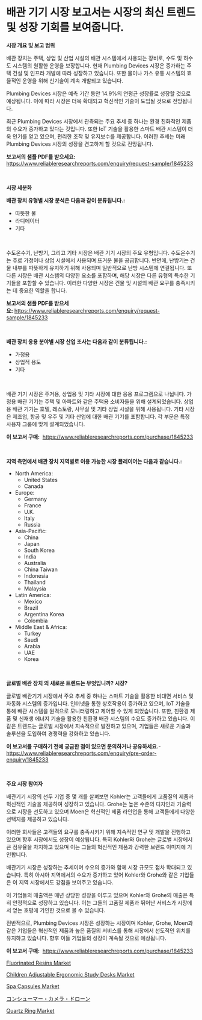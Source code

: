 <p><h1>배관 기기 시장 보고서는 시장의 최신 트렌드 및 성장 기회를 보여줍니다.</h1></p><p><strong>시장 개요 및 보고 범위</strong></p>
<p><p>배관 장치는 주택, 상업 및 산업 시설의 배관 시스템에서 사용되는 장비로, 수도 및 하수도 시스템의 원활한 운영을 보장합니다. 현재 Plumbing Devices 시장은 증가하는 주택 건설 및 인프라 개발에 따라 성장하고 있습니다. 또한 물이나 가스 유통 시스템의 효율적인 운영을 위해 신기술이 계속 개발되고 있습니다. </p><p>Plumbing Devices 시장은 예측 기간 동안 14.9%의 연평균 성장률로 성장할 것으로 예상됩니다. 이에 따라 시장은 더욱 확대되고 혁신적인 기술이 도입될 것으로 전망됩니다. </p><p>최근 Plumbing Devices 시장에서 관측되는 주요 추세 중 하나는 환경 친화적인 제품의 수요가 증가하고 있다는 것입니다. 또한 IoT 기술을 활용한 스마트 배관 시스템이 더욱 인기를 얻고 있으며, 편리한 조작 및 유지보수를 제공합니다. 이러한 추세는 미래 Plumbing Devices 시장의 성장을 견고하게 할 것으로 전망됩니다.</p></p>
<p><strong>보고서의 샘플 PDF를 받으세요:</strong> <a href="https://www.reliableresearchreports.com/enquiry/request-sample/1845233">https://www.reliableresearchreports.com/enquiry/request-sample/1845233</a></p>
<p>&nbsp;</p>
<p><strong>시장 세분화</strong></p>
<p><strong>배관 장치 유형별 시장 분석은 다음과 같이 분류됩니다.:</strong></p>
<p><ul><li>따뜻한 물</li><li>라디에이터</li><li>기타</li></ul></p>
<p>&nbsp;</p>
<p><p>수도온수기, 난방기, 그리고 기타 시장은 배관 기기 시장의 주요 유형입니다. 수도온수기는 주로 가정이나 상업 시설에서 사용되며 뜨거운 물을 공급합니다. 반면에, 난방기는 건물 내부를 따뜻하게 유지하기 위해 사용되며 일반적으로 난방 시스템에 연결됩니다. 또 다른 시장은 배관 시스템의 다양한 요소를 포함하며, 해당 시장은 다른 유형의 특수한 기기들을 포함할 수 있습니다. 이러한 다양한 시장은 건물 및 시설의 배관 요구를 충족시키는 데 중요한 역할을 합니다.</p></p>
<p><strong>보고서의 샘플 PDF를 받으세요:</strong>&nbsp;<a href="https://www.reliableresearchreports.com/enquiry/request-sample/1845233">https://www.reliableresearchreports.com/enquiry/request-sample/1845233</a></p>
<p>&nbsp;</p>
<p><strong> 배관 장치 응용 분야별 시장 산업 조사는 다음과 같이 분류됩니다.:</strong></p>
<p><ul><li>가정용</li><li>상업적 용도</li><li>기타</li></ul></p>
<p>&nbsp;</p>
<p><p>배관 기기 시장은 주거용, 상업용 및 기타 시장에 대한 응용 프로그램으로 나뉩니다. 가정용 배관 기기는 주택 및 아파트와 같은 주택용 소비자들을 위해 설계되었습니다. 상업용 배관 기기는 호텔, 레스토랑, 사무실 및 기타 상업 시설을 위해 사용됩니다. 기타 시장은 제조업, 항공 및 우주 및 기타 산업에 대한 배관 기기를 포함합니다. 각 부문은 특정 사용자 그룹에 맞게 설계되었습니다.</p></p>
<p><strong>이 보고서 구매:</strong>&nbsp; <a href="https://www.reliableresearchreports.com/purchase/1845233">https://www.reliableresearchreports.com/purchase/1845233</a></p>
<p>&nbsp;</p>
<p><strong>지역 측면에서 배관 장치 지역별로 이용 가능한 시장 플레이어는 다음과 같습니다.:</strong></p>
<p><ul>
    <li>
        North America:
        <ul>
            <li>United States</li>
            <li>Canada</li>
        </ul>
    </li>
    <li>
        Europe:
        <ul>
            <li>Germany</li>
            <li>France</li>
            <li>U.K.</li>
            <li>Italy</li>
            <li>Russia</li>
        </ul>
    </li>
    <li>
        Asia-Pacific:
        <ul>
            <li>China</li>
            <li>Japan</li>
            <li>South Korea</li>
            <li>India</li>
            <li>Australia</li>
            <li>China Taiwan</li>
            <li>Indonesia</li>
            <li>Thailand</li>
            <li>Malaysia</li>
        </ul>
    </li>
    <li>
        Latin America:
        <ul>
            <li>Mexico</li>
            <li>Brazil</li>
            <li>Argentina Korea</li>
            <li>Colombia</li>
        </ul>
    </li>
    <li>
        Middle East & Africa:
        <ul>
            <li>Turkey</li>
            <li>Saudi</li>
            <li>Arabia</li>
            <li>UAE</li>
            <li>Korea</li>
        </ul>
    </li>
    </ul></p>
<p>&nbsp;</p>
<p><strong>글로벌 배관 장치 의 새로운 트렌드는 무엇입니까? 시장?</strong></p>
<p><p>글로벌 배관기기 시장에서 주요 추세 중 하나는 스마트 기술을 활용한 비대면 서비스 및 자동화 시스템의 증가입니다. 인터넷을 통한 상호작용이 증가하고 있으며, IoT 기술을 통해 배관 시스템을 원격으로 모니터링하고 제어할 수 있게 되었습니다. 또한, 친환경 제품 및 신재생 에너지 기술을 활용한 친환경 배관 시스템의 수요도 증가하고 있습니다. 이 같은 트렌드는 글로벌 시장에서 지속적으로 발전하고 있으며, 기업들은 새로운 기술과 솔루션을 도입하여 경쟁력을 강화하고 있습니다.</p></p>
<p><strong>이 보고서를 구매하기 전에 궁금한 점이 있으면 문의하거나 공유하세요.</strong>- <a href="https://www.reliableresearchreports.com/enquiry/pre-order-enquiry/1845233">https://www.reliableresearchreports.com/enquiry/pre-order-enquiry/1845233</a></p>
<p>&nbsp;</p>
<p><strong>주요 시장 참여자</strong></p>
<p><p>배관기기 시장의 선두 기업 중 몇 개를 살펴보면 Kohler는 고객들에게 고품질의 제품과 혁신적인 기술을 제공하여 성장하고 있습니다. Grohe는 높은 수준의 디자인과 기술력으로 시장을 선도하고 있으며 Moen은 혁신적인 제품 라인업을 통해 고객들에게 다양한 선택지를 제공하고 있습니다.</p><p>이러한 회사들은 고객들의 요구를 충족시키기 위해 지속적인 연구 및 개발을 진행하고 있으며 향후 시장에서도 성장이 예상됩니다. 특히 Kohler와 Grohe는 글로벌 시장에서 큰 점유율을 차지하고 있으며 이는 그들의 혁신적인 제품과 강력한 브랜드 이미지에 기인합니다.</p><p>배관기기 시장은 성장하는 추세이며 수요의 증가와 함께 시장 규모도 점차 확대되고 있습니다. 특히 아시아 지역에서의 수요가 증가하고 있어 Kohler와 Grohe와 같은 기업들은 이 지역 시장에서도 강점을 보여주고 있습니다.</p><p>이 기업들의 매출액은 매년 상당한 성장을 이루고 있으며 Kohler와 Grohe의 매출은 특히 안정적으로 성장하고 있습니다. 이는 그들의 고품질 제품과 뛰어난 서비스가 시장에서 얻는 호평에 기인한 것으로 볼 수 있습니다.</p><p>전반적으로, Plumbing Devices 시장은 성장하는 시장이며 Kohler, Grohe, Moen과 같은 기업들은 혁신적인 제품과 높은 품질의 서비스를 통해 시장에서 선도적인 위치를 유지하고 있습니다. 향후 이들 기업들의 성장이 계속될 것으로 예상됩니다.</p></p>
<p><strong>이 보고서 구매:</strong>&nbsp;&nbsp;<a href="https://www.reliableresearchreports.com/purchase/1845233">https://www.reliableresearchreports.com/purchase/1845233</a></p>
<p><p><a href="https://issuu.com/reportprime-2/docs/fluorinated-resins-market-size-2030.pptx">Fluorinated Resins Market</a></p><p><a href="https://extreme-scabiosa-c81.notion.site/Children-Adjustable-Ergonomic-Study-Desks-Market-Size-2024-2031-Global-Industrial-Analysis-Key-Ge-dc39ab1a48e44821813ad34a93923345">Children Adjustable Ergonomic Study Desks Market</a></p><p><a href="https://carnation-joke-41f.notion.site/Spa-Capsules-Market-Research-Report-The-Key-To-Successful-Business-Strategy-Forecasted-for-Period-f-25d391130bc644dcb85c6aacbaa690d1">Spa Capsules Market</a></p><p><a href="https://github.com/vhemk0794148/Market-Research-Report-List-1/blob/main/6056002186308.md">コンシューマー・カメラ・ドローン</a></p><p><a href="https://view.publitas.com/reportprime-1/quartz-ring-market-furnish-information-about-market-size-market-share-market-dynamics-and-projections-spanning-from-2024-to-2031/">Quartz Ring Market</a></p></p>

